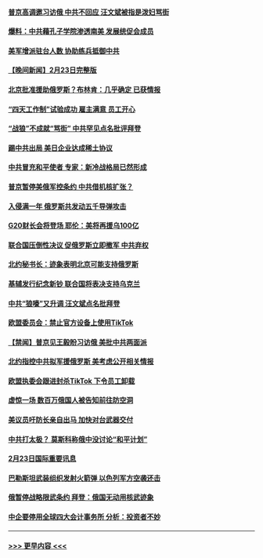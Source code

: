 #### [普京高调邀习访俄 中共不回应 汪文斌被指是泼妇骂街](../pages/prog202/a103656273.md?t=02241543) 
#### [爆料：中共藉孔子学院渗透南美 发展统促会成员](../pages/prog202/a103656280.md?t=02241543) 
#### [美军增派驻台人数 协助练兵抵御中共](../pages/prog202/a103656271.md?t=02241543) 
#### [【晚间新闻】2月23日完整版](../pages/prog202/a103656234.md?t=02241543) 
#### [北京批准援助俄罗斯？布林肯：几乎确定 已获情报](../pages/prog202/a103656180.md?t=02241543) 
#### [“四天工作制”试验成功 雇主满意 员工开心](../pages/prog202/a103656131.md?t=02241543) 
#### [“战狼”不成就“骂街” 中共罕见点名批评拜登](../pages/prog202/a103656130.md?t=02241543) 
#### [踢中共出局 美日企业达成稀土协议](../pages/prog202/a103656122.md?t=02241543) 
#### [中共冒充和平使者 专家：新冷战格局已然形成](../pages/prog202/a103656121.md?t=02241543) 
#### [普京暂停美俄军控条约 中共借机核扩张？](../pages/prog202/a103656119.md?t=02241543) 
#### [入侵满一年 俄罗斯共发动五千导弹攻击](../pages/prog202/a103656118.md?t=02241543) 
#### [G20财长会将登场 耶伦：美将再援乌100亿](../pages/prog202/a103656120.md?t=02241543) 
#### [联合国压倒性决议 促俄罗斯立即撤军 中共弃权](../pages/prog202/a103656102.md?t=02241543) 
#### [北约秘书长：迹象表明北京可能支持俄罗斯](../pages/prog202/a103655891.md?t=02241543) 
#### [基辅发行纪念新钞 联合国将表决支持乌克兰](../pages/prog202/a103655890.md?t=02241543) 
#### [中共“狼嚎”又升调 汪文斌点名批拜登](../pages/prog202/a103655932.md?t=02241543) 
#### [欧盟委员会：禁止官方设备上使用TikTok](../pages/prog202/a103655902.md?t=02241543) 
#### [【禁闻】普京见王毅盼习访俄 美批中共两面派](../pages/prog202/a103655905.md?t=02241543) 
#### [北约指控中共拟军援俄罗斯 美考虑公开相关情报](../pages/prog202/a103655826.md?t=02241543) 
#### [欧盟执委会跟进封杀TikTok 下令员工卸载](../pages/prog202/a103655794.md?t=02241543) 
#### [虚惊一场 数百万俄国人被告知前往防空洞](../pages/prog202/a103655678.md?t=02241543) 
#### [美议员吁防长亲自出马 加快对台武器交付](../pages/prog202/a103655688.md?t=02241543) 
#### [中共打太极？ 莫斯科称俄中没讨论“和平计划”](../pages/prog202/a103655683.md?t=02241543) 
#### [2月23日国际重要讯息](../pages/prog202/a103655700.md?t=02241543) 
#### [巴勒斯坦武装组织发射火箭弹 以色列军方空袭还击](../pages/prog202/a103655640.md?t=02241543) 
#### [俄暂停战略限武条约 拜登：俄国无动用核武迹象](../pages/prog202/a103655636.md?t=02241543) 
#### [中企要停用全球四大会计事务所 分析：投资者不妙](../pages/prog202/a103655633.md?t=02241543) 

----
#### [ >>> 更早内容 <<< ](../indexes/prog202-earlier.md)
